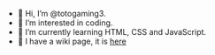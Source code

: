 - 👋 Hi, I’m @totogaming3.
- 👀 I’m interested in coding.
- 🌱 I’m currently learning HTML, CSS and JavaScript.
- 📜 I have a wiki page, it is [here](slimwiki.com/totogaming3/welcome)
